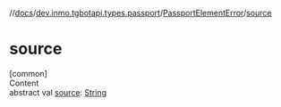 //[docs](../../../index.md)/[dev.inmo.tgbotapi.types.passport](../index.md)/[PassportElementError](index.md)/[source](source.md)



# source  
[common]  
Content  
abstract val [source](source.md): [String](https://kotlinlang.org/api/latest/jvm/stdlib/kotlin/-string/index.html)  



